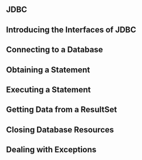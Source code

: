 
JDBC
---

Introducing the Interfaces of JDBC
---

Connecting to a Database
---

Obtaining a Statement
---

Executing a Statement
---

Getting Data from a ResultSet
--

Closing Database Resources
--

Dealing with Exceptions
---